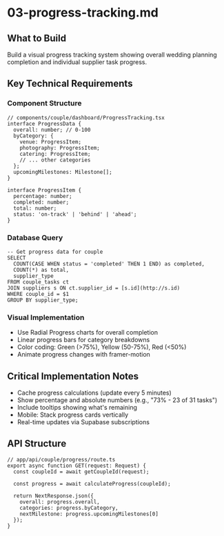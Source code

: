 # 03-progress-tracking.md

## What to Build

Build a visual progress tracking system showing overall wedding planning completion and individual supplier task progress.

## Key Technical Requirements

### Component Structure

```
// components/couple/dashboard/ProgressTracking.tsx
interface ProgressData {
  overall: number; // 0-100
  byCategory: {
    venue: ProgressItem;
    photography: ProgressItem;
    catering: ProgressItem;
    // ... other categories
  };
  upcomingMilestones: Milestone[];
}

interface ProgressItem {
  percentage: number;
  completed: number;
  total: number;
  status: 'on-track' | 'behind' | 'ahead';
}
```

### Database Query

```
-- Get progress data for couple
SELECT 
  COUNT(CASE WHEN status = 'completed' THEN 1 END) as completed,
  COUNT(*) as total,
  supplier_type
FROM couple_tasks ct
JOIN suppliers s ON ct.supplier_id = [s.id](http://s.id)
WHERE couple_id = $1
GROUP BY supplier_type;
```

### Visual Implementation

- Use Radial Progress charts for overall completion
- Linear progress bars for category breakdowns
- Color coding: Green (>75%), Yellow (50-75%), Red (<50%)
- Animate progress changes with framer-motion

## Critical Implementation Notes

- Cache progress calculations (update every 5 minutes)
- Show percentage and absolute numbers (e.g., "73% - 23 of 31 tasks")
- Include tooltips showing what's remaining
- Mobile: Stack progress cards vertically
- Real-time updates via Supabase subscriptions

## API Structure

```
// app/api/couple/progress/route.ts
export async function GET(request: Request) {
  const coupleId = await getCoupleId(request);
  
  const progress = await calculateProgress(coupleId);
  
  return NextResponse.json({
    overall: progress.overall,
    categories: progress.byCategory,
    nextMilestone: progress.upcomingMilestones[0]
  });
}
```